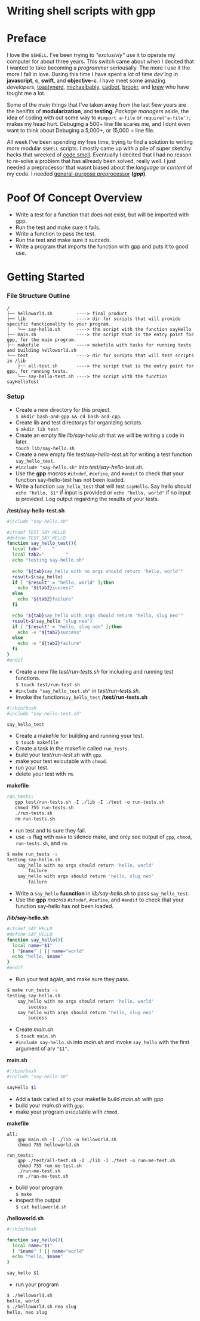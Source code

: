 Writing shell scripts with gpp
==============================

# Preface
I love the `$SHELL`. I've been trying to _"exclusivly"_ use it to operate my computer for about three years. This switch came about when I decited that I wanted to take becoming a _programmer_ seriousally. The more I use it the more I fall in love. During this time I have spent a lot of time _dev'ing_  in **javascript**, **c**, **swift**, and **objective-c**. I have meet some amazing _developers_, [toastynerd](https://github.com/toastynerd), [michaelbabiy](https://github.com/michaelbabiy), [cadbot](https://github.com/cadbot), [brookr](https://github.com/brookr), and [krew](https://github.com/slugbyte/following) who have tought me a lot.  
  
Some of the main things that I've taken away from the last fiew years are the benifits of **modularization**, and **testing**. _Package managers_ aside, the idea of coding with out some way to `#import a-file` or `require('a-file');` makes my head hurt. Debuging a 500+ line file scares me, and I dont even want to think about Debuging a 5,000+, or 15,000 + line file.   
  
All week I've been spending my free time, trying to find a solution to writing more modular `$SHELL` scripts. I mostly came up with a pile of super sketchy hacks that wreeked of [code smell](https://en.wikipedia.org/wiki/Code_smell). Eventually I decited that I had no reason to re-solve a problem that has allready been solved, really well. I just needed a preprocessor that wasnt biased about the _language_ or _content_ of my code. I needed [general-purpose preprocessor](http://en.nothingisreal.com/wiki/GPP) **(_gpp_)**. 

# Poof Of Concept Overview
* Write a test for a function that does not exist, but will be imported with gpp.
* Run the test and make sure it fails.
* Write a function to pass the test.
* Run the test and make sure it succeds.
* Write a program that imports the function with gpp and puts it to good use.

# Getting Started
### File Structure Outline
```
/
├── helloworld.sh         ----> final product
├── lib                   ----> dir for scripts that will provide specific functionality to your program. 
│   └── say-hello.sh      ----> the script with the function sayHello 
├── main.sh               ----> the script that is the entry point for gpp, for the main program.
├── makefile              ----> makefile with tasks for running tests and building helloworld.sh
└── test                  ----> dir for scripts that will test scripts in /lib
    ├── all-test.sh       ----> the script that is the entry point for gpp, for running tests.
    └── say-hello-test.sh ----> the script with the function sayHelloTest
```

### Setup
* Create a new directory for this project.  
`$ mkdir bash-and-gpp && cd bash-and-cpp`.
* Create lib and test directorys for organizing scripts.  
`$ mkdir lib test`
* Create an empty file _lib/say-hello.sh_ that we will be writing a code in later.   
`touch lib/say-hello.sh` 
* Create a new empty file _test/say-hello-test.sh_ for writing a test function `say_hello_test`.  
 * `#include "say-hello.sh"` into _test/say-hello-test.sh_.
 * Use the **gpp** _macros_ `#ifndef`, `#define`, and `#endif` to check that your function say-hello-test has not been loaded.
 * Write a  function `say_hello_test` that will test `sayHello`. Say hello should `echo "hello, $1"` if input is provided or `echo "hello, world"` if no input is provided. Log output regarding the results of your tests.

**/test/say-hello-test.sh**  
``` sh  
#include "say-hello.sh"

#ifndef TEST_SAY_HELLO
#define TEST_SAY_HELLO
function say_hello_test(){
  local tab="    "
  local tab2="        "
  echo "testing say-hello.sh"
  
  echo "${tab}say_hello with no args should return 'hello, world'"
  result=$(say_hello)  
  if [ "$result" = "hello, world" ];then 
    echo "${tab2}success"
  else 
    echo "${tab2}failure"
  fi

  echo "${tab}say_hello with args should return 'hello, slug neo'"
  result=$(say_hello "slug neo")  
  if [ "$result" = "hello, slug neo" ];then 
    echo -e "${tab2}success"
  else 
    echo -e "${tab2}failure"
  fi
}
#endif
```  
* Create a new file _test/run-tests.sh_ for including and running test functions.  
```$ touch test/run-test.sh```
 * `#include "say_hello_test.sh"` in _test/run-tests.sh_.
 * Invoke the function`say_hello_test`
**/test/run-tests.sh**  
``` sh  
#!/bin/bash
#include "say-hello-test.sh"

say_hello_test
```  
* Create a makefile for building and running your test.  
`$ touch makefile`  
* Create a task in the makefile called `run_tests`.
 * build your _test/run-test.sh_ with `gpp`.
 * make your test exicutable with `chmod`.
 * run your test.
 * delete your test with `rm`.  
  
**makefile**
``` makefile
run_tests: 
   gpp test/run-tests.sh -I ./lib -I ./test -o run-tests.sh
   chmod 755 run-tests.sh
   ./run-tests.sh
   rm run-tests.sh
```
* run test and to sure they fail.
 * use `-s` flag with `make` to silence make, and only see output of `gpp`, `chmod`, `run-tests.sh`, and `rm`.
``` sh
$ make run_tests -s
testing say-hello.sh
    say_hello with no args should return 'hello, world'
        failure
    say_hello with args should return 'hello, slug neo'
        failure

```
* Write a `say_hello` **fucnction** in _lib/say-hello.sh_ to pass `say_hello_test`.  
 * Use the **gpp** _macros_ `#ifndef`, `#define`, and `#endif` to check that your function say-hello has not been loaded.   
   
**/lib/say-hello.sh**  
``` sh  
#ifndef SAY_HELLO
#define SAY_HELLO
function say_hello(){
  local name="$1"
  [ "$name" ] || name="world"
  echo "hello, $name"
}
#endif
```  
* Run your test again, and make sure they pass.   
```sh
$ make run_tests -s
testing say-hello.sh
    say_hello with no args should return 'hello, world'
        success
    say_hello with args should return 'hello, slug neo'
        success

```
* Create _main.sh_  
`$ touch main.sh`
 * `#include say-hello.sh` into _main.sh_ and invoke `say_hello` with the first argument of arv `"$1"`.   
     
**main.sh**
 ``` sh  
#!/bin/bash
#include "say-hello.sh"

sayHello $1
```  
* Add a task called all to your makefile build _main.sh_ with gpp
 * build your _main.sh_ with `gpp`.
 * make your program exicutable with `chmod`.  
  
**makefile**
```
all:
	gpp main.sh -I ./lib -o helloworld.sh
	chmod 755 helloworld.sh

run_tests: 
	gpp ./test/all-test.sh -I ./lib -I ./test -o run-me-test.sh
	chmod 755 run-me-test.sh
	./run-me-test.sh
	rm ./run-me-test.sh
```
* build your program    
`$ make`
* inspect the output  
`$ cat helloworld.sh`   
  
**/helloworld.sh**  
``` sh  
#!/bin/bash

function say_hello(){
  local name="$1"
  [ "$name" ] || name="world"
  echo "hello, $name"
}

say_hello $1
```  

* run your program
``` sh
$ ./helloworld.sh
hello, world
$ ./helloworld.sh neo slug
hello, neo slug
```
